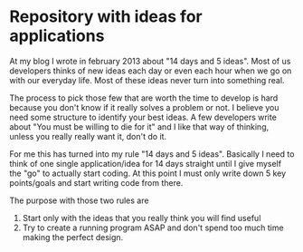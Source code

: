 Repository with ideas for applications
======================================
At my blog I wrote in february 2013 about "14 days and 5 ideas". Most of us
developers thinks of new ideas each day or even each hour when we go on
with our everyday life. Most of these ideas never turn into something real.

The process to pick those few that are worth the time to develop is hard 
because you don't know if it really solves a problem or not. I believe you need
some structure to identify your best ideas. A few developers write about
"You must be willing to die for it" and I like that way of thinking, unless
you really really want it, don't do it.

For me this has turned into my rule "14 days and 5 ideas". Basically I need to
think of one single application/idea for 14 days straight until I give myself
the "go" to actually start coding. At this point I must only write down 5 key
points/goals and start writing code from there.

The purpose with those two rules are
  1. Start only with the ideas that you really think you will find useful
  2. Try to create a running program ASAP and don't spend too much time making
the perfect design.
